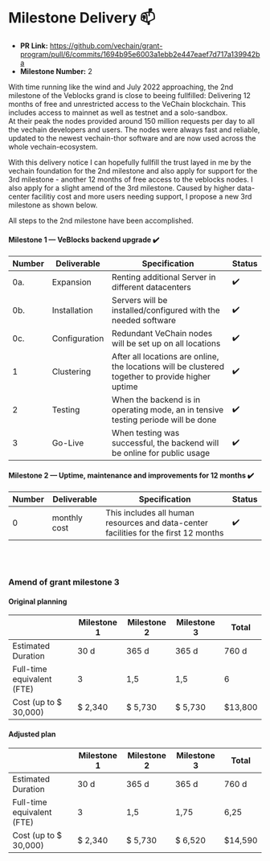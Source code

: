 # Milestone Delivery :mailbox:


* **PR Link:** https://github.com/vechain/grant-program/pull/6/commits/1694b95e6003a1ebb2e447eaef7d717a139942ba
* **Milestone Number:** 2

With time running like the wind and July 2022 approaching, the 2nd milestone of the Veblocks grand is close to beeing fullfilled: 
Delivering 12 months of free and unrestricted access to the VeChain blockchain.
This includes access to mainnet as well as testnet and a solo-sandbox. 
<br>
At their peak the nodes provided around 150 million requests per day to all the vechain developers and users.
The nodes were always fast and reliable, updated to the newest vechain-thor software and are now used across the whole vechain-ecosystem.

With this delivery notice I can hopefully fullfill the trust layed in me by the vechain foundation for the 2nd milestone and also apply for support for the 3rd milestone - another 12 months of free access to the veblocks nodes.
I also apply for a slight amend of the 3rd milestone. Caused by higher data-center facilitiy cost and more users needing support, I propose a new 3rd milestone as shown below.

All steps to the 2nd milestone have been accomplished.

#### Milestone 1 — VeBlocks backend upgrade ✔️

| Number | Deliverable | Specification |Status|
|-|-|-|-|
| 0a.| Expansion | Renting additional Server in different datacenters |✔️|
| 0b. | Installation | Servers will be installed/configured with the needed software |✔️|
| 0c. | Configuration | Redundant VeChain nodes will be set up on all locations |✔️|
| 1 | Clustering | After all locations are online, the locations will be clustered together to provide higher uptime |✔️|
| 2 | Testing | When the backend is in operating mode, an in tensive testing periode will be done |✔️|
| 3 | Go-Live | When testing was successful, the backend will be online for public usage |✔️|

#### Milestone 2 — Uptime, maintenance and improvements for 12 months ✔️

| Number | Deliverable | Specification | Status |
|-|-|-|-|
| 0| monthly cost | This includes all human resources and data-center facilities for the first 12 months |✔️


<br><br>
### Amend of grant milestone 3

#### Original planning 
|  | Milestone 1 | Milestone 2 | Milestone 3 |Total |
| - | - | - | - | - |
| Estimated Duration | 30 d | 365 d | 365 d | 760 d |
| Full-time equivalent (FTE) | 3 | 1,5 | 1,5 | 6 |
| Cost (up to $ 30,000) | $ 2,340 | $ 5,730 | $ 5,730 | $13,800 |


#### Adjusted plan

|  | Milestone 1 | Milestone 2 | Milestone 3 |Total |
| - | - | - | - | - |
| Estimated Duration | 30 d | 365 d | 365 d | 760 d |
| Full-time equivalent (FTE) | 3 | 1,5 | 1,75 | 6,25 |
| Cost (up to $ 30,000) | $ 2,340 | $ 5,730 | $ 6,520 | $14,590 |
